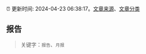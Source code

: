 :alarm_clock: 更新时间: 2024-04-23 06:38:17。[文章来源](/README.md)、[文章分类](/TAGS.md)

## 报告


> 关键字：`报告`、`月报`



